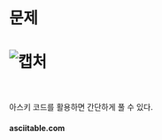 문제
==
![캡처](https://user-images.githubusercontent.com/73854324/116981576-a681db00-ad02-11eb-8307-da136b9ccae7.PNG)
<br><br>
==
아스키 코드를 활용하면 간단하게 풀 수 있다.   
   
#### asciitable.com
